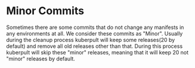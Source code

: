 # Minor Commits
Sometimes there are some commits that do not change any manifests in any environments at all. We consider these commits as "Minor".
Usually during the cleanup process kuberpult will keep some releases(20 by default) and remove all old releases other than that. During this process kuberpult will skip these "minor" releases, meaning that it will keep 20 not "minor" releases by default.